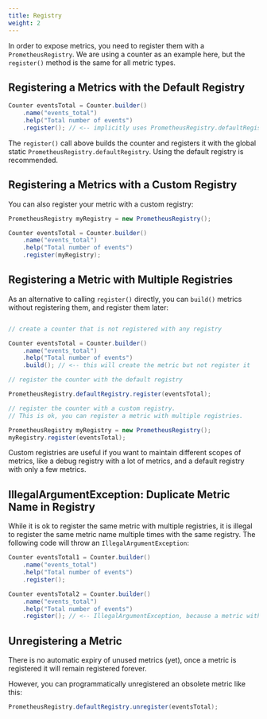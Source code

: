 ```yaml
---
title: Registry
weight: 2
---
```


In order to expose metrics, you need to register them with a `PrometheusRegistry`. We are using a
counter as an example here, but the `register()` method is the same for all metric types.

## Registering a Metrics with the Default Registry

```java
Counter eventsTotal = Counter.builder()
    .name("events_total")
    .help("Total number of events")
    .register(); // <-- implicitly uses PrometheusRegistry.defaultRegistry
```

The `register()` call above builds the counter and registers it with the global static
`PrometheusRegistry.defaultRegistry`. Using the default registry is recommended.

## Registering a Metrics with a Custom Registry

You can also register your metric with a custom registry:

```java
PrometheusRegistry myRegistry = new PrometheusRegistry();

Counter eventsTotal = Counter.builder()
    .name("events_total")
    .help("Total number of events")
    .register(myRegistry);
```

## Registering a Metric with Multiple Registries

As an alternative to calling `register()` directly, you can `build()` metrics without registering
them,
and register them later:

```java

// create a counter that is not registered with any registry

Counter eventsTotal = Counter.builder()
    .name("events_total")
    .help("Total number of events")
    .build(); // <-- this will create the metric but not register it

// register the counter with the default registry

PrometheusRegistry.defaultRegistry.register(eventsTotal);

// register the counter with a custom registry.
// This is ok, you can register a metric with multiple registries.

PrometheusRegistry myRegistry = new PrometheusRegistry();
myRegistry.register(eventsTotal);
```

Custom registries are useful if you want to maintain different scopes of metrics, like
a debug registry with a lot of metrics, and a default registry with only a few metrics.

## IllegalArgumentException: Duplicate Metric Name in Registry

While it is ok to register the same metric with multiple registries, it is illegal to register the
same metric name multiple times with the same registry.
The following code will throw an `IllegalArgumentException`:

```java
Counter eventsTotal1 = Counter.builder()
    .name("events_total")
    .help("Total number of events")
    .register();

Counter eventsTotal2 = Counter.builder()
    .name("events_total")
    .help("Total number of events")
    .register(); // <-- IllegalArgumentException, because a metric with that name is already registered
```

## Unregistering a Metric

There is no automatic expiry of unused metrics (yet), once a metric is registered it will remain
registered forever.

However, you can programmatically unregistered an obsolete metric like this:

```java
PrometheusRegistry.defaultRegistry.unregister(eventsTotal);
```
